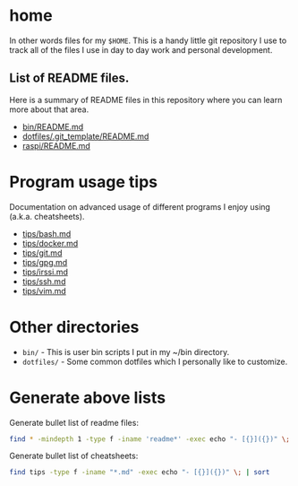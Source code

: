 # home

In other words files for my `$HOME`.  This is a handy little git repository I
use to track all of the files I use in day to day work and personal development.

## List of README files.

Here is a summary of README files in this repository where you can learn more
about that area.

- [bin/README.md](bin/README.md)
- [dotfiles/.git_template/README.md](dotfiles/.git_template/README.md)
- [raspi/README.md](raspi/README.md)

# Program usage tips

Documentation on advanced usage of different programs I enjoy using (a.k.a.
cheatsheets).

- [tips/bash.md](tips/bash.md)
- [tips/docker.md](tips/docker.md)
- [tips/git.md](tips/git.md)
- [tips/gpg.md](tips/gpg.md)
- [tips/irssi.md](tips/irssi.md)
- [tips/ssh.md](tips/ssh.md)
- [tips/vim.md](tips/vim.md)

# Other directories

- `bin/` - This is user bin scripts I put in my ~/bin directory.
- `dotfiles/` - Some common dotfiles which I personally like to customize.

# Generate above lists

Generate bullet list of readme files:

```bash
find * -mindepth 1 -type f -iname 'readme*' -exec echo "- [{}]({})" \; | sort
```

Generate bullet list of cheatsheets:

```bash
find tips -type f -iname "*.md" -exec echo "- [{}]({})" \; | sort
```
